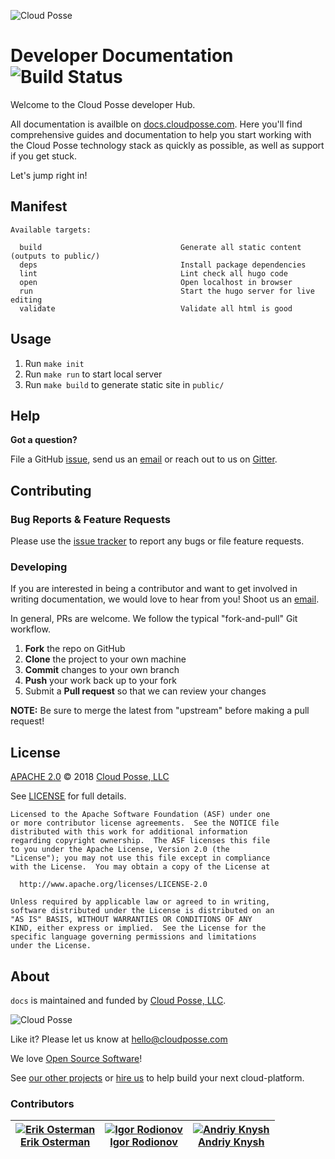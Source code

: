 ![Cloud Posse](https://cloudposse.com/logo-300x69.png)

# Developer Documentation ![Build Status](https://g.codefresh.io/api/badges/build?repoOwner=cloudposse&repoName=docs&branch=master&pipelineName=docs&accountName=cloudposse)

Welcome to the Cloud Posse developer Hub.

All documentation is availble on [docs.cloudposse.com](https://docs.cloudposse.com). Here you'll find comprehensive guides and documentation to help you start working with the Cloud Posse technology stack as quickly as possible, as well as support if you get stuck.

Let's jump right in!


## Manifest

```
Available targets:

  build                               Generate all static content (outputs to public/)
  deps                                Install package dependencies
  lint                                Lint check all hugo code
  open                                Open localhost in browser
  run                                 Start the hugo server for live editing
  validate                            Validate all html is good
```

## Usage

1. Run `make init`
2. Run `make run` to start local server
3. Run `make build` to generate static site in `public/`

## Help

**Got a question?**

File a GitHub [issue](https://github.com/cloudposse/docs/issues), send us an [email](mailto:hello@cloudposse.com) or reach out to us on [Gitter](https://gitter.im/cloudposse/).


## Contributing

### Bug Reports & Feature Requests

Please use the [issue tracker](https://github.com/cloudposse/docs/issues) to report any bugs or file feature requests.

### Developing

If you are interested in being a contributor and want to get involved in writing documentation, we would love to hear from you! Shoot us an [email](mailto:hello@cloudposse.com).

In general, PRs are welcome. We follow the typical "fork-and-pull" Git workflow.

 1. **Fork** the repo on GitHub
 2. **Clone** the project to your own machine
 3. **Commit** changes to your own branch
 4. **Push** your work back up to your fork
 5. Submit a **Pull request** so that we can review your changes

**NOTE:** Be sure to merge the latest from "upstream" before making a pull request!


## License

[APACHE 2.0](LICENSE) © 2018 [Cloud Posse, LLC](https://cloudposse.com)

See [LICENSE](LICENSE) for full details.

    Licensed to the Apache Software Foundation (ASF) under one
    or more contributor license agreements.  See the NOTICE file
    distributed with this work for additional information
    regarding copyright ownership.  The ASF licenses this file
    to you under the Apache License, Version 2.0 (the
    "License"); you may not use this file except in compliance
    with the License.  You may obtain a copy of the License at

      http://www.apache.org/licenses/LICENSE-2.0

    Unless required by applicable law or agreed to in writing,
    software distributed under the License is distributed on an
    "AS IS" BASIS, WITHOUT WARRANTIES OR CONDITIONS OF ANY
    KIND, either express or implied.  See the License for the
    specific language governing permissions and limitations
    under the License.

## About

`docs` is maintained and funded by [Cloud Posse, LLC][website].

![Cloud Posse](https://cloudposse.com/logo-300x69.png)

Like it? Please let us know at <hello@cloudposse.com>

We love [Open Source Software](https://github.com/cloudposse/)!

See [our other projects][community]
or [hire us][hire] to help build your next cloud-platform.

  [website]: http://cloudposse.com/
  [community]: https://github.com/cloudposse/
  [hire]: http://cloudposse.com/contact/

### Contributors

| [![Erik Osterman][erik_img]][erik_web]<br/>[Erik Osterman][erik_web] | [![Igor Rodionov][igor_img]][igor_web]<br/>[Igor Rodionov][igor_web] | [![Andriy Knysh][andriy_img]][andriy_web]<br/>[Andriy Knysh][andriy_web] |
| -------------------------------------------------------------------- | -------------------------------------------------------------------- | ------------------------------------------------------------------------ |

  [erik_img]: http://s.gravatar.com/avatar/88c480d4f73b813904e00a5695a454cb?s=144
  [erik_web]: https://github.com/osterman/
  [igor_img]: http://s.gravatar.com/avatar/bc70834d32ed4517568a1feb0b9be7e2?s=144
  [igor_web]: https://github.com/goruha/
  [andriy_img]: https://avatars0.githubusercontent.com/u/7356997?v=4&u=ed9ce1c9151d552d985bdf5546772e14ef7ab617&s=144
  [andriy_web]: https://github.com/aknysh/
